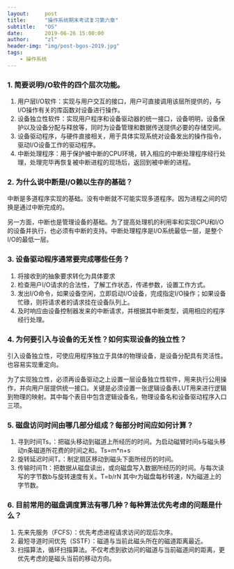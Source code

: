 ```yaml
---
layout:     post
title:      "操作系统期末考试复习第六章"
subtitle:   "OS"
date:       2019-06-26 15:00:00
author:     "zl"
header-img: "img/post-bgos-2019.jpg"
tags:
    - 操作系统
---
```



### 1. 简要说明I/O软件的四个层次功能。
1. 用户层I/O软件：实现与用户交互的接口，用户可直接调用该层所提供的，与I/O操作有关的库函数对设备进行操作。
2. 设备独立性软件：实现用户程序和设备驱动器的统一接口，设备明明，设备保护以及设备分配与释放等，同时为设备管理和数据传送提供必要的存储空间。
3. 设备驱动程序，与硬件直接相关，用于具体实现系统对设备发出的操作指令，驱动I/O设备工作的驱动程序。
4. 中断处理程序：用于保护被中断的CPU环境，转入相应的中断处理程序经行处理，处理完毕再恢复被中断进程的现场后，返回到被中断的进程。
   
### 2. 为什么说中断是I/O赖以生存的基础？
中断是多道程序实现的基础。没有中断就不可能实现多道程序。因为进程之间的切换是通过中断完成的。

另一方面，中断也是管理设备的基础。为了提高处理机的利用率和实现CPU和I/O的设备并执行，也必须有中断的支持。中断处理程序是I/O系统最低一层，是整个I/O的最低一层。

### 3. 设备驱动程序通常要完成哪些任务？
1. 将接收到的抽象要求转化为具体要求
2. 检查用户I/O请求的合法性，了解工作状态，传递参数，设置工作方式。
3. 发出I/O命令，如果设备空闲，立即启动I/O设备，完成指定I/O操作；如果设备忙碌，则将请求者的请求挂在设备队列上。
4. 及时响应由设备控制器发来的中断请求，并根据其中断类型，调用相应的程序经行处理。
   
### 4. 为何要引入与设备的无关性？如何实现设备的独立性？

引入设备独立性，可使应用程序独立于具体的物理设备，是设备分配具有灵活性。也容易实现重定向。

为了实现独立性，必须再设备驱动之上设置一层设备独立性软件，用来执行公用操作，并向用户层提供统一接口。关键是必须设置一张逻辑设备表LUT用来进行逻辑到物理的映射。其中每个表目中包含逻辑设备名，物理设备名和设备驱动程序入口三项。
### 5. 磁盘访问时间由哪几部分组成？每部分时间应如何计算？
1. 寻到时间Ts。：把磁头移动到磁道上所经历的时间。为启动磁臂时间s与磁头移动n条磁道所花费的时间之和。Ts=m*n+s
2. 旋转延迟时间T。：制定扇区移动到磁头下面所经历的时间。
3. 传输时间Tt：把数据从磁盘读出，或向磁盘写入数据所经历的时间。与每次读写的字节数b与旋转速度有关。T=b/rN 其中r为磁盘每秒转速，N为磁道上的字节数。
   
### 6. 目前常用的磁盘调度算法有哪几种？每种算法优先考虑的问题是什么？
1. 先来先服务（FCFS）：优先考虑进程请求访问的现后次序。
2. 最短寻道时间优先（SSTF）：磁道与当前此磁头所在的磁道距离最近。
3. 扫描算法，循环扫描算法。不仅考虑到欲访问的磁道与当前磁道间的距离，更优先考虑的是磁头当前的移动方向。